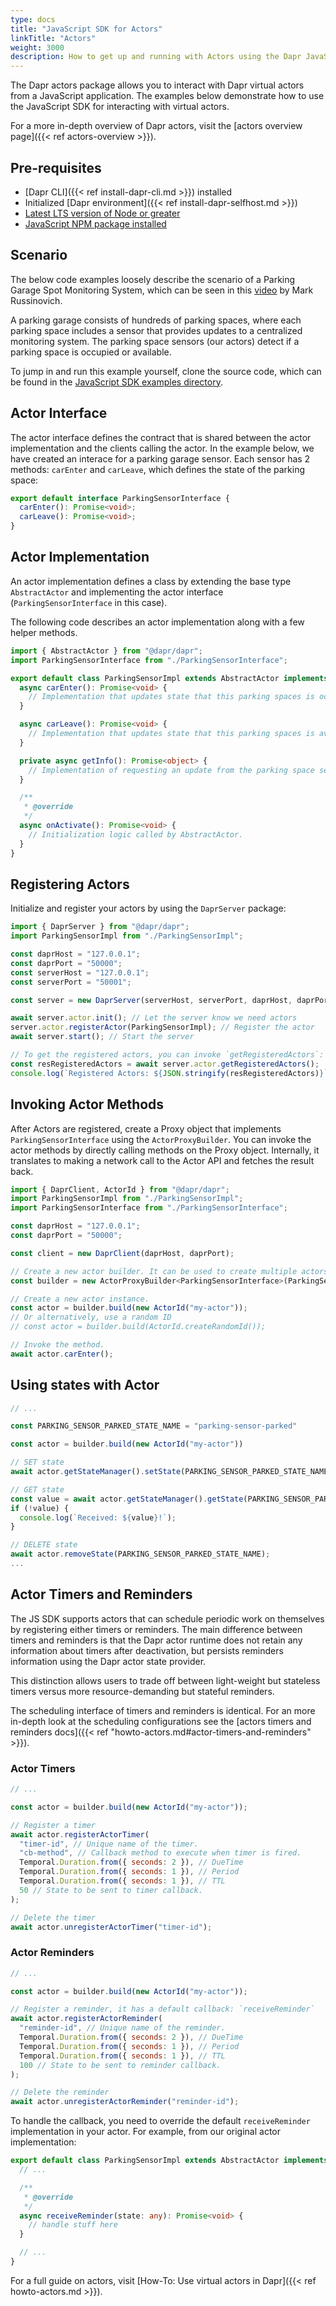 ```yaml
---
type: docs
title: "JavaScript SDK for Actors"
linkTitle: "Actors"
weight: 3000
description: How to get up and running with Actors using the Dapr JavaScript SDK
---
```


The Dapr actors package allows you to interact with Dapr virtual actors from a JavaScript application. The examples below demonstrate how to use the JavaScript SDK for interacting with virtual actors.

For a more in-depth overview of Dapr actors, visit the [actors overview page]({{< ref actors-overview >}}).

## Pre-requisites
- [Dapr CLI]({{< ref install-dapr-cli.md >}}) installed
- Initialized [Dapr environment]({{< ref install-dapr-selfhost.md >}})
- [Latest LTS version of Node or greater](https://nodejs.org/en/)
- [JavaScript NPM package installed](https://www.npmjs.com/package/@dapr/dapr)

## Scenario
The below code examples loosely describe the scenario of a Parking Garage Spot Monitoring System, which can be seen in this [video](https://www.youtube.com/watch?v=eJCu6a-x9uo&t=3785) by Mark Russinovich. 

A parking garage consists of hundreds of parking spaces, where each parking space includes a sensor that provides updates to a centralized monitoring system. The parking space sensors (our actors) detect if a parking space is occupied or available.

To jump in and run this example yourself, clone the source code, which can be found in the [JavaScript SDK examples directory](https://github.com/dapr/js-sdk/tree/master/examples/http/actor-parking-sensor).

## Actor Interface 
The actor interface defines the contract that is shared between the actor implementation and the clients calling the actor. In the example below, we have created an interace for a parking garage sensor. Each sensor has 2 methods: `carEnter` and `carLeave`, which defines the state of the parking space:

```ts
export default interface ParkingSensorInterface {
  carEnter(): Promise<void>;
  carLeave(): Promise<void>;
}
```

## Actor Implementation
An actor implementation defines a class by extending the base type `AbstractActor` and implementing the actor interface (`ParkingSensorInterface` in this case). 

The following code describes an actor implementation along with a few helper methods.

```ts
import { AbstractActor } from "@dapr/dapr";
import ParkingSensorInterface from "./ParkingSensorInterface";

export default class ParkingSensorImpl extends AbstractActor implements ParkingSensorInterface {
  async carEnter(): Promise<void> {
    // Implementation that updates state that this parking spaces is occupied.
  }

  async carLeave(): Promise<void> {
    // Implementation that updates state that this parking spaces is available.
  }

  private async getInfo(): Promise<object> {
    // Implementation of requesting an update from the parking space sensor.
  }

  /**
   * @override
   */
  async onActivate(): Promise<void> {
    // Initialization logic called by AbstractActor.
  }
}
```

## Registering Actors
Initialize and register your actors by using the `DaprServer` package:

```javascript
import { DaprServer } from "@dapr/dapr";
import ParkingSensorImpl from "./ParkingSensorImpl";

const daprHost = "127.0.0.1";
const daprPort = "50000";
const serverHost = "127.0.0.1";
const serverPort = "50001";

const server = new DaprServer(serverHost, serverPort, daprHost, daprPort);

await server.actor.init(); // Let the server know we need actors
server.actor.registerActor(ParkingSensorImpl); // Register the actor
await server.start(); // Start the server

// To get the registered actors, you can invoke `getRegisteredActors`:
const resRegisteredActors = await server.actor.getRegisteredActors();
console.log(`Registered Actors: ${JSON.stringify(resRegisteredActors)}`);
```                                              

## Invoking Actor Methods
After Actors are registered, create a Proxy object that implements `ParkingSensorInterface` using the `ActorProxyBuilder`. You can invoke the actor methods by directly calling methods on the Proxy object. Internally, it translates to making a network call to the Actor API and fetches the result back.

```javascript
import { DaprClient, ActorId } from "@dapr/dapr";
import ParkingSensorImpl from "./ParkingSensorImpl";
import ParkingSensorInterface from "./ParkingSensorInterface";

const daprHost = "127.0.0.1";
const daprPort = "50000";

const client = new DaprClient(daprHost, daprPort);

// Create a new actor builder. It can be used to create multiple actors of a type.
const builder = new ActorProxyBuilder<ParkingSensorInterface>(ParkingSensorImpl, client);

// Create a new actor instance.
const actor = builder.build(new ActorId("my-actor"));
// Or alternatively, use a random ID
// const actor = builder.build(ActorId.createRandomId());

// Invoke the method.
await actor.carEnter();
```

## Using states with Actor

```ts
// ...

const PARKING_SENSOR_PARKED_STATE_NAME = "parking-sensor-parked"

const actor = builder.build(new ActorId("my-actor")) 

// SET state
await actor.getStateManager().setState(PARKING_SENSOR_PARKED_STATE_NAME, true);

// GET state
const value = await actor.getStateManager().getState(PARKING_SENSOR_PARKED_STATE_NAME);
if (!value) {
  console.log(`Received: ${value}!`);
}

// DELETE state
await actor.removeState(PARKING_SENSOR_PARKED_STATE_NAME);
...
```

## Actor Timers and Reminders
The JS SDK supports actors that can schedule periodic work on themselves by registering either timers or reminders. The main difference between timers and reminders is that the Dapr actor runtime does not retain any information about timers after deactivation, but persists reminders information using the Dapr actor state provider.

This distinction allows users to trade off between light-weight but stateless timers versus more resource-demanding but stateful reminders.

The scheduling interface of timers and reminders is identical. For an more in-depth look at the scheduling configurations see the [actors timers and reminders docs]({{< ref "howto-actors.md#actor-timers-and-reminders" >}}).

### Actor Timers
```javascript
// ...

const actor = builder.build(new ActorId("my-actor"));

// Register a timer
await actor.registerActorTimer(
  "timer-id", // Unique name of the timer.
  "cb-method", // Callback method to execute when timer is fired.
  Temporal.Duration.from({ seconds: 2 }), // DueTime
  Temporal.Duration.from({ seconds: 1 }), // Period
  Temporal.Duration.from({ seconds: 1 }), // TTL
  50 // State to be sent to timer callback.
);

// Delete the timer
await actor.unregisterActorTimer("timer-id");
```

### Actor Reminders
```javascript
// ...

const actor = builder.build(new ActorId("my-actor"));

// Register a reminder, it has a default callback: `receiveReminder`
await actor.registerActorReminder(
  "reminder-id", // Unique name of the reminder.
  Temporal.Duration.from({ seconds: 2 }), // DueTime
  Temporal.Duration.from({ seconds: 1 }), // Period
  Temporal.Duration.from({ seconds: 1 }), // TTL
  100 // State to be sent to reminder callback.
);

// Delete the reminder
await actor.unregisterActorReminder("reminder-id");
```

To handle the callback, you need to override the default `receiveReminder` implementation in your actor. For example, from our original actor implementation:
```ts
export default class ParkingSensorImpl extends AbstractActor implements ParkingSensorInterface {
  // ...

  /**
   * @override
   */
  async receiveReminder(state: any): Promise<void> {
    // handle stuff here
  }

  // ...
}
```

For a full guide on actors, visit [How-To: Use virtual actors in Dapr]({{< ref howto-actors.md >}}).